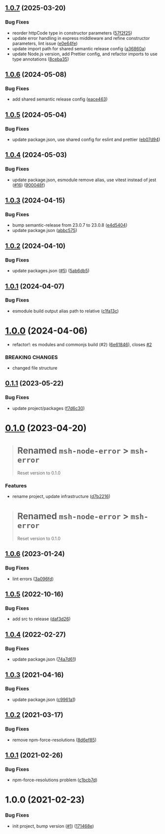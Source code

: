 ## [1.0.7](https://github.com/beecode-rs/msh-error/compare/v1.0.6...v1.0.7) (2025-03-20)


### Bug Fixes

* reorder httpCode type in constructor parameters ([57f2f25](https://github.com/beecode-rs/msh-error/commit/57f2f25ac613e032be84c24667c5080c263b5df7))
* update error handling in express middleware and refine constructor parameters, lint issue ([e0e64fe](https://github.com/beecode-rs/msh-error/commit/e0e64feffa76e65e76bd2480143993c73fce7976))
* update import path for shared semantic release config ([a36860a](https://github.com/beecode-rs/msh-error/commit/a36860a1336d5a35660095e2b244ddd637832a8b))
* update Node.js version, add Prettier config, and refactor imports to use type annotations ([8ceba35](https://github.com/beecode-rs/msh-error/commit/8ceba351b18aca5c3c5a957384c04774e2c5f270))

## [1.0.6](https://github.com/beecode-rs/msh-error/compare/v1.0.5...v1.0.6) (2024-05-08)


### Bug Fixes

* add shared semantic release config ([eace463](https://github.com/beecode-rs/msh-error/commit/eace463222c08f5a95854295cd6996e854d78534))

## [1.0.5](https://github.com/beecode-rs/msh-error/compare/v1.0.4...v1.0.5) (2024-05-04)


### Bug Fixes

* update package.json, use shared config for eslint and prettier ([eb07d94](https://github.com/beecode-rs/msh-error/commit/eb07d94bd93873cd365f58eb182f2a384d13fdc0))

## [1.0.4](https://github.com/beecode-rs/msh-error/compare/v1.0.3...v1.0.4) (2024-05-03)


### Bug Fixes

* update package.json, esmodule remove alias, use vitest instead of jest ([#16](https://github.com/beecode-rs/msh-error/issues/16)) ([900048f](https://github.com/beecode-rs/msh-error/commit/900048f6689a7f521ce2094eec08cf80ec77f37c))

## [1.0.3](https://github.com/beecode-rs/msh-error/compare/v1.0.2...v1.0.3) (2024-04-15)


### Bug Fixes

* bump semantic-release from 23.0.7 to 23.0.8 ([e4d5404](https://github.com/beecode-rs/msh-error/commit/e4d540470e9ef0703807ac2ed4f20e8ecb7744fa))
* update package.json ([abbc575](https://github.com/beecode-rs/msh-error/commit/abbc5757008e86e539f5d6c8881b830187feec4b))

## [1.0.2](https://github.com/beecode-rs/msh-error/compare/v1.0.1...v1.0.2) (2024-04-10)


### Bug Fixes

* update packages.json ([#5](https://github.com/beecode-rs/msh-error/issues/5)) ([5ab6db5](https://github.com/beecode-rs/msh-error/commit/5ab6db5a5fd8ba4a47e4c800bffe229187e3d506))

## [1.0.1](https://github.com/beecode-rs/msh-error/compare/v1.0.0...v1.0.1) (2024-04-07)


### Bug Fixes

* esmodule build output alias path to relative ([c1fa13c](https://github.com/beecode-rs/msh-error/commit/c1fa13cf395775326d439a3afaf394c0657a1835))

# [1.0.0](https://github.com/beecode-rs/msh-error/compare/v0.1.1...v1.0.0) (2024-04-06)


* refactor!: es modules and commonjs build (#2) ([6e61846](https://github.com/beecode-rs/msh-error/commit/6e61846e43a9cb99f576f4916140ee97ae7ca28e)), closes [#2](https://github.com/beecode-rs/msh-error/issues/2)


### BREAKING CHANGES

* changed file structure

## [0.1.1](https://github.com/beecode-rs/msh-error/compare/v0.1.0...v0.1.1) (2023-05-22)


### Bug Fixes

* update project/packages ([f7d6c30](https://github.com/beecode-rs/msh-error/commit/f7d6c30316e3c4bc75b6a785c2b19eecccb74842))

# [0.1.0](https://github.com/beecode-rs/msh-error/compare/v0.0.0...v0.1.0) (2023-04-20)

> # Renamed `msh-node-error` > `msh-error`
> Reset version to 0.1.0

### Features

* rename project, update infrastructure ([d7b2216](https://github.com/beecode-rs/msh-error/commit/d7b2216cf071cfc56c6474798bcaa529bca2f5a0))

> # Renamed `msh-node-error` > `msh-error`
> Reset version to 0.1.0

## [1.0.6](https://github.com/beecode-rs/msh-node-error/compare/v1.0.5...v1.0.6) (2023-01-24)


### Bug Fixes

* lint errors ([3a096fd](https://github.com/beecode-rs/msh-node-error/commit/3a096fdf5aceb7406791364795785e6730fb0034))

## [1.0.5](https://github.com/beecode-rs/msh-node-error/compare/v1.0.4...v1.0.5) (2022-10-16)


### Bug Fixes

* add src to release ([daf3d26](https://github.com/beecode-rs/msh-node-error/commit/daf3d26556a97b0746a0a9482bbdfc10cdc680b0))

## [1.0.4](https://github.com/beecode-rs/msh-node-error/compare/v1.0.3...v1.0.4) (2022-02-27)


### Bug Fixes

* update package.json ([74a7d61](https://github.com/beecode-rs/msh-node-error/commit/74a7d610eeef03f86265a4a658a5db6b66fd57bc))

## [1.0.3](https://github.com/beecode-rs/msh-node-error/compare/v1.0.2...v1.0.3) (2021-04-16)


### Bug Fixes

* update package.json ([c9961a1](https://github.com/beecode-rs/msh-node-error/commit/c9961a14eaa5212bcc4bc26988aa7cfcfeff9b4a))

## [1.0.2](https://github.com/beecode-rs/msh-node-error/compare/v1.0.1...v1.0.2) (2021-03-17)


### Bug Fixes

* remove npm-force-resolutions ([8d6ef85](https://github.com/beecode-rs/msh-node-error/commit/8d6ef85af0de56e69ea465e825b85a84075137a1))

## [1.0.1](https://github.com/beecode-rs/msh-node-error/compare/v1.0.0...v1.0.1) (2021-02-26)


### Bug Fixes

* npm-force-resolutions problem ([c1bcb7d](https://github.com/beecode-rs/msh-node-error/commit/c1bcb7de88dcc67a3e11b32b4b0231a3f36185bf))

# 1.0.0 (2021-02-23)


### Bug Fixes

* init project, bump version ([#1](https://github.com/beecode-rs/msh-node-error/issues/1)) ([171468e](https://github.com/beecode-rs/msh-node-error/commit/171468e87ebdde8b687af435b40b34ef0cb003f2))
